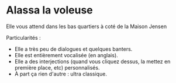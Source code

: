 # Alassa la voleuse

Elle vous attend dans les bas quartiers à coté de la Maison Jensen

Particularités :
- Elle a très peu de dialogues et quelques banters.
- Elle est entièrement vocalisée (en anglais).
- Elle a des interjections (quand vous cliquez dessus, la mettez en première place, etc) personnalisés.
- À part ça rien d'autre : ultra classique.
